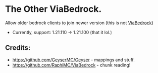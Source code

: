 # The Other ViaBedrock.
Allow older bedrock clients to join newer version (this is not [ViaBedrock](https://github.com/RaphiMC/ViaBedrock))
- Currently, support: 1.21.110 -> 1.21.100 (that it lol.)

## Credits:
- https://github.com/GeyserMC/Geyser - mappings and stuff.
- https://github.com/RaphiMC/ViaBedrock - chunk reading!